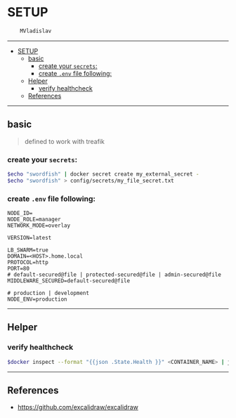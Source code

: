# SETUP

```sh
    MVladislav
```

---

- [SETUP](#setup)
  - [basic](#basic)
    - [create your `secrets`:](#create-your-secrets)
    - [create `.env` file following:](#create-env-file-following)
  - [Helper](#helper)
    - [verify healthcheck](#verify-healthcheck)
  - [References](#references)

---

## basic

> defined to work with treafik

### create your `secrets`:

```sh
$echo "swordfish" | docker secret create my_external_secret -
$echo "swordfish" > config/secrets/my_file_secret.txt
```

### create `.env` file following:

```env
NODE_ID=
NODE_ROLE=manager
NETWORK_MODE=overlay

VERSION=latest

LB_SWARM=true
DOMAIN=<HOST>.home.local
PROTOCOL=http
PORT=80
# default-secured@file | protected-secured@file | admin-secured@file
MIDDLEWARE_SECURED=default-secured@file

# production | development
NODE_ENV=production
```

---

## Helper

### verify healthcheck

```sh
$docker inspect --format "{{json .State.Health }}" <CONTAINER_NAME> | jq
```

---

## References

- <https://github.com/excalidraw/excalidraw>
